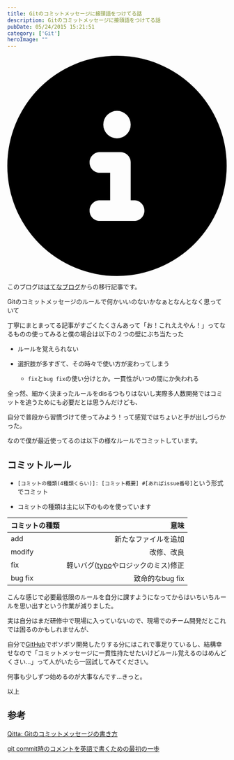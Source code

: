```yaml
---
title: Gitのコミットメッセージに接頭語をつけてる話
description: Gitのコミットメッセージに接頭語をつけてる話
pubDate: 05/24/2015 15:21:51
category: ['Git']
heroImage: ""
---
```


<div class="flex gap-3 items-center bg-gray-200 rounded-md px-5 py-2 mb-[40px]"> 
    <div> 
        <svg xmlns="http://www.w3.org/2000/svg" viewBox="0 0 512 512" class="inline w-6 h-6 fill-black_hover"> 
            <!--!Font Awesome Free 6.6.0 by @fontawesome - https://fontawesome.com License - https://fontawesome.com/license/free Copyright 2024 Fonticons, Inc.--> 
            <path d="M256 512A256 256 0 1 0 256 0a256 256 0 1 0 0 512zM216 336l24 0 0-64-24 0c-13.3 0-24-10.7-24-24s10.7-24 24-24l48 0c13.3 0 24 10.7 24 24l0 88 8 0c13.3 0 24 10.7 24 24s-10.7 24-24 24l-80 0c-13.3 0-24-10.7-24-24s10.7-24 24-24zm40-208a32 32 0 1 1 0 64 32 32 0 1 1 0-64z"></path> 
        </svg> 
    </div> 
    <div> 
        <p>
            このブログは<a 
                href="https://sota1235.hatenablog.com/entry/2015/05/24/152151"
                target="_blank"
                rel="noopener noreferrer"
            >はてなブログ</a>からの移行記事です。
        </p> 
    </div> 
</div>
        <p>Gitのコミットメッセージのルールで何かいいのないかなぁとなんとなく思っていて</p>

<p>丁寧にまとまってる記事がすごくたくさんあって「お！これええやん！」ってなるものの使ってみると僕の場合は以下の２つの壁にぶち当たった</p>

<ul>
<li><p>ルールを覚えられない</p></li>
<li><p>選択肢が多すぎて、その時々で使い方が変わってしまう</p>

<ul>
<li><code>fix</code>と<code>bug fix</code>の使い分けとか。一貫性がいつの間にか失われる</li>
</ul>
</li>
</ul>


<p>全っ然、細かく決まったルールをdisるつもりはないし実際多人数開発ではコミットを追うためにも必要だとは思うんだけども、</p>

<p>自分で普段から習慣づけて使ってみよう！って感覚ではちょいと手が出しづらかった。</p>

<p>なので僕が最近使ってるのは以下の様なルールでコミットしています。</p>

<h2>コミットルール</h2>

<ul>
<li><p><code>[コミットの種類(4種類くらい)]: [コミット概要] #[あればissue番号]</code>という形式でコミット</p></li>
<li><p>コミットの種類は主に以下のものを使っています</p></li>
</ul>


<table>
<thead>
<tr>
<th>コミットの種類</th>
<th style="text-align:right;">意味</th>
</tr>
</thead>
<tbody>
<tr>
<td>add</td>
<td style="text-align:right;">新たなファイルを追加</td>
</tr>
<tr>
<td>modify</td>
<td style="text-align:right;">改修、改良</td>
</tr>
<tr>
<td>fix</td>
<td style="text-align:right;">軽いバグ(<a class="keyword" href="http://d.hatena.ne.jp/keyword/typo">typo</a>やロジックのミス)修正</td>
</tr>
<tr>
<td>bug fix</td>
<td style="text-align:right;">致命的なbug fix</td>
</tr>
</tbody>
</table>


<p>こんな感じで必要最低限のルールを自分に課すようになってからはいちいちルールを思い出すという作業が減りました。</p>

<p>実は自分はまだ研修中で現場に入っていないので、現場でのチーム開発だとこれでは困るのかもしれませんが、</p>

<p>自分で<a class="keyword" href="http://d.hatena.ne.jp/keyword/GitHub">GitHub</a>でボソボソ開発したりする分にはこれで事足りているし、結構幸せなので「コミットメッセージに一貫性持たせたいけどルール覚えるのはめんどくさい…」って人がいたら一回試してみてください。</p>

<p>何事も少しずつ始めるのが大事なんです…きっと。</p>

<p>以上</p>

<h2>参考</h2>

<p><a href="http://qiita.com/itosho/items/9565c6ad2ffc24c09364">Qitta: Gitのコミットメッセージの書き方</a></p>

<p><a href="http://www.sssg.org/blogs/hiro345/archives/11721.html">git commit時のコメントを英語で書くための最初の一歩</a></p>

